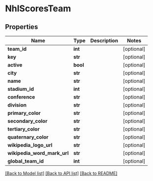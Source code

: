 # NhlScoresTeam

## Properties
Name | Type | Description | Notes
------------ | ------------- | ------------- | -------------
**team_id** | **int** |  | [optional] 
**key** | **str** |  | [optional] 
**active** | **bool** |  | [optional] 
**city** | **str** |  | [optional] 
**name** | **str** |  | [optional] 
**stadium_id** | **int** |  | [optional] 
**conference** | **str** |  | [optional] 
**division** | **str** |  | [optional] 
**primary_color** | **str** |  | [optional] 
**secondary_color** | **str** |  | [optional] 
**tertiary_color** | **str** |  | [optional] 
**quaternary_color** | **str** |  | [optional] 
**wikipedia_logo_url** | **str** |  | [optional] 
**wikipedia_word_mark_url** | **str** |  | [optional] 
**global_team_id** | **int** |  | [optional] 

[[Back to Model list]](../README.md#documentation-for-models) [[Back to API list]](../README.md#documentation-for-api-endpoints) [[Back to README]](../README.md)

